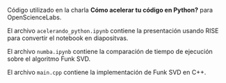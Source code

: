 Código utilizado en la charla **Cómo acelerar tu código en Python?** para OpenScienceLabs.

El archivo `acelerando_python.ipynb` contiene la presentación usando RISE para convertir el notebook en diapositvas.

El archivo `numba.ipynb` contiene la comparación de tiempo de ejecución sobre el algoritmo Funk SVD.

El archivo `main.cpp` contiene la implementación de Funk SVD en C++.